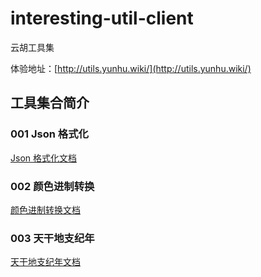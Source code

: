 # interesting-util-client

云胡工具集

体验地址：[http://utils.yunhu.wiki/](http://utils.yunhu.wiki/)

## 工具集合简介
### 001 Json 格式化

[Json 格式化文档](docs/JsonFormat.md)

### 002 颜色进制转换

[颜色进制转换文档](docs/ColorConvert.md)

### 003 天干地支纪年
[天干地支纪年文档](docs/HeavenlyStemsAndEarthlyBranches.md)
